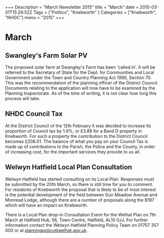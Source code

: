 +++
Description = "March Newsletter 2015"
title = "March"
date = 2015-03-01T15:26:52Z
Tags = ["Politics", "Knebworth" ]
Categories = ["Knebworth", "NHDC"]
menu = "2015"
+++

# March

## Swangley's Farm Solar PV

The proposed solar farm at Swangley's Farm has been 'called in'. It will
be referred to the Secretary of State for the Dept. for Communities and
Local Government under the Town and Country Planning Act 1990, Section
70. This was the recommendation of the planning officer of the District
Council. Documents relating to the application will now have to be
examined by the Planning Inspectorate. As of the time of writing, it is
not clear how long this process will take.

## NHDC Council Tax

At the District Council of the 12th February it was decided to increase
its proportion of Council tax by 1.9%, or £3.88 for a Band D property in
Knebworth. For such a property the contribution to the District Council
becomes £208.01. The balance of what you pay on your Council Tax is made
up of contributions to the Parish, the Police and the County, in order
of increasing cost, for the important services they provide to us all.

## Welwyn Hatfield Local Plan Consultation

Welwyn Hatfield has started consulting on its Local Plan. Responses must
be submitted by the 20th March, so there is still time for you to
comment. For residents of Knebworth the proposal that is likely to be of
most interest is the potential development of the field between Gun
Meadow Avenue and Monread Lodge, although there are a number of
proposals along the B197 which will have an impact on Knebworth.

There is a Local Plan drop-in Consultation Event for the Welhat Plan on
7th March at Hatfield Hub, 56, Town Centre, Hatfield, AL10 0JJ. For
further information contact the Welwyn Hatfield Planning Policy Team on
01707 357 000 or at planningpolicy@welhat.gov.uk.
